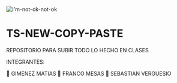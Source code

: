 
![i'm-not-ok-not-ok](https://user-images.githubusercontent.com/106162059/233731615-e9d6d929-ed5d-4b60-8dec-b8049caf5622.gif)


# TS-NEW-COPY-PASTE

REPOSITORIO PARA SUBIR TODO LO HECHO EN CLASES


INTEGRANTES:

🧑 GIMENEZ MATIAS
🧑 FRANCO MESAS
🧑 SEBASTIAN VERGUESIO


